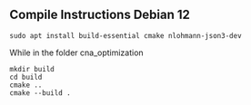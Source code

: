 ## Compile Instructions Debian 12

```console
sudo apt install build-essential cmake nlohmann-json3-dev
```

While in the folder cna_optimization

```console
mkdir build
cd build
cmake ..
cmake --build .
```
